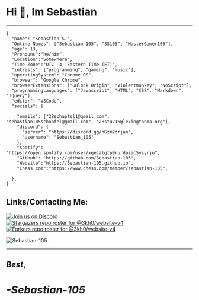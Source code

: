 # Hi 👋, Im Sebastian 
---
```
{
  "name": "Sebastian S.",
  "Online Names": ["Sebastian-105", "SS105", "MasterGamer105"],
  "age": 13,
  "Pronouns":"he/him",
  "Location":"Somewhere",
  "Time Zone":"UTC -4  Eastern Time (ET)",
  "intrests": ["programming", "gaming", "music"],
  "operatingSystem": "Chrome OS",
  "browser": "Google Chrome",
  "browserExtensions": ["uBlock Origin", "Violentmonkey", "NoScript"],
  "programmingLanguages": ["Javascript", "HTML", "CSS", "Markdown", "JQuery"],
  "editor": "VSCode",
  "socials": {
    
    "emails": ["28schapfel1@gmail.com", "sebastian105schapfel@gmail.com", "28stu216@lexingtonma.org"],
    "discord": {
      "server": "https://discord.gg/hGzm2drjan",
      "username": "Sebastian_105"
    },
    "spotify": "https://open.spotify.com/user/xgejalgtp9rurdpiic5ysyrju",
    "Github": "https://github.com/Sebastian-105",
    "Website":"https://Sebastian-105.github.io",
    "Chess.com":"https://www.chess.com/member/sebastian-105",
   
  },
}
```
## Links/Contacting Me:
[![Join us on Discord](https://invidget.switchblade.xyz/hGzm2drjan?theme=dark)](https://discord.gg/hGzm2drjan)<br>
[![Stargazers repo roster for @3kh0/website-v4](https://reporoster.com/stars/dark/Sebastian-105/Sebastian-105)](https://github.com/Sebastian-105/Sebastian-105/stargazers)
[![Forkers repo roster for @3kh0/website-v4](https://reporoster.com/forks/dark/Sebastian-105/Sebastian-105)](https://github.com/Sebastian-105/Sebastian-105/network/members)

<img src="https://komarev.com/ghpvc/?username=Sebastian-105&label=Amount of people who saw this &color=001eff&style=flat" alt="Sebastian-105" />

---
## ***Best***,
# ***-Sebastian-105***

